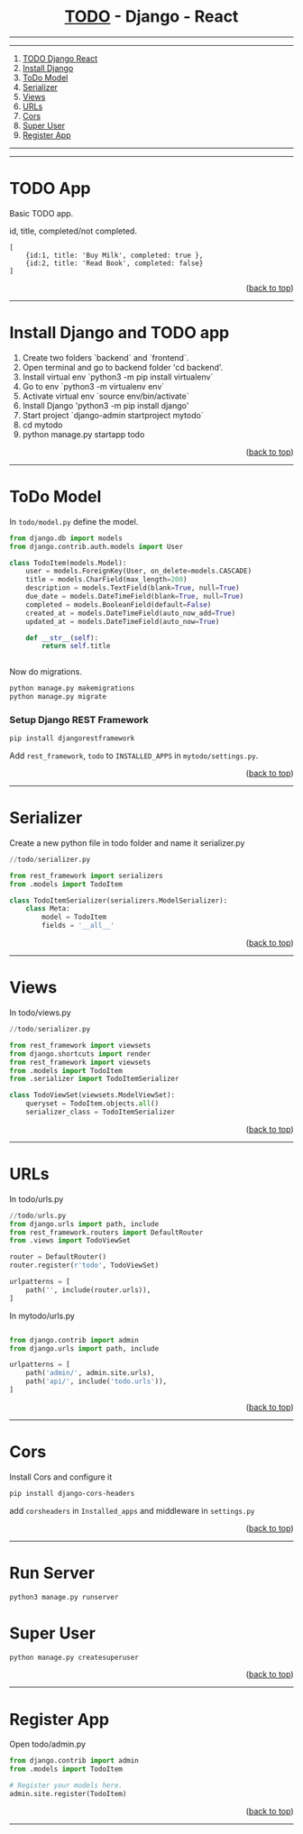 <a name="readme-top"></a>


<div align="center">
<!-- Title: -->
<h1><a href="https://github.com/skthati/TODO_Django_React.git">TODO</a> - Django - React </h1>
</div>

<!-- Table of contents -->
<hr>
<hr>
<ol>
    <li><a href="#todo-django">TODO Django React</a></li>
    <li><a href="#install-django">Install Django </a></li>
    <li><a href="#todo-model">ToDo Model </a></li>
    <li><a href="#serializer">Serializer </a></li> 
    <li><a href="#views">Views </a></li>
    <li><a href="#urls">URLs </a></li> 
    <li><a href="#cors">Cors </a></li> 
    <li><a href="#super-user">Super User </a></li>
    <li><a href="#register-app">Register App </a></li>

</ol>
<hr>
<hr>

# TODO App<a name="todo-django"></a>
 Basic TODO app.

 id, title, completed/not completed.

```React
[
    {id:1, title: 'Buy Milk', completed: true },
    {id:2, title: 'Read Book', completed: false}
]

```

<p align="right">(<a href="#readme-top">back to top</a>)</p>
<hr>  

# Install Django and TODO app<a name="install-django"></a>

<ol>
    <li>Create two folders `backend` and `frontend`. </li>
    <li>Open terminal and go to backend folder 'cd backend'. </li>
    <li>Install virtual env `python3 -m pip install virtualenv` </li>
    <li>Go to env `python3 -m virtualenv env`</li>
    <li>Activate virtual env `source env/bin/activate`</li>
    <li>Install Django 'python3 -m pip install django'</li>
    <li>Start project `django-admin startproject mytodo`</li>
    <li>cd mytodo</li>
    <li>python manage.py startapp todo</li>


</ol>

<p align="right">(<a href="#readme-top">back to top</a>)</p>
<hr>  

# ToDo Model<a name="todo-model"></a>

In `todo/model.py` define the model.
```Python
from django.db import models
from django.contrib.auth.models import User

class TodoItem(models.Model):
    user = models.ForeignKey(User, on_delete=models.CASCADE)
    title = models.CharField(max_length=200)
    description = models.TextField(blank=True, null=True)
    due_date = models.DateTimeField(blank=True, null=True)
    completed = models.BooleanField(default=False)
    created_at = models.DateTimeField(auto_now_add=True)
    updated_at = models.DateTimeField(auto_now=True)

    def __str__(self):
        return self.title
    

```

Now do migrations.

```bash
python manage.py makemigrations
python manage.py migrate
```

### Setup Django REST Framework

```bash
pip install djangorestframework
```
Add `rest_framework`, `todo` to `INSTALLED_APPS` in `mytodo/settings.py`.

<p align="right">(<a href="#readme-top">back to top</a>)</p>
<hr>  


# Serializer<a name="serializer"></a>

Create a new python file in todo folder and name it serializer.py

```Python
//todo/serializer.py

from rest_framework import serializers
from .models import TodoItem

class TodoItemSerializer(serializers.ModelSerializer):
    class Meta:
        model = TodoItem
        fields = '__all__'

```


<p align="right">(<a href="#readme-top">back to top</a>)</p>
<hr>  

# Views<a name="views"></a>

In todo/views.py

```Python
//todo/serializer.py

from rest_framework import viewsets
from django.shortcuts import render
from rest_framework import viewsets
from .models import TodoItem
from .serializer import TodoItemSerializer

class TodoViewSet(viewsets.ModelViewSet):
    queryset = TodoItem.objects.all()
    serializer_class = TodoItemSerializer

```


<p align="right">(<a href="#readme-top">back to top</a>)</p>
<hr>  

# URLs<a name="urls"></a>

In todo/urls.py

```Python
//todo/urls.py
from django.urls import path, include
from rest_framework.routers import DefaultRouter
from .views import TodoViewSet

router = DefaultRouter()
router.register(r'todo', TodoViewSet)

urlpatterns = [
    path('', include(router.urls)),
]


```

In mytodo/urls.py

```Python

from django.contrib import admin
from django.urls import path, include

urlpatterns = [
    path('admin/', admin.site.urls),
    path('api/', include('todo.urls')),
]

```


<p align="right">(<a href="#readme-top">back to top</a>)</p>
<hr>  


# Cors<a name="cors"></a>

Install Cors and configure it

```bash
pip install django-cors-headers
```

add `corsheaders` in `Installed_apps` and middleware in `settings.py`



<p align="right">(<a href="#readme-top">back to top</a>)</p>
<hr>  

# Run Server 

```bash
python3 manage.py runserver
```

# Super User<a name="super-user"></a>

```bash
python manage.py createsuperuser
```


<p align="right">(<a href="#readme-top">back to top</a>)</p>
<hr>  

# Register App<a name="registerapp"></a>

Open todo/admin.py

```Python
from django.contrib import admin
from .models import TodoItem

# Register your models here.
admin.site.register(TodoItem)
```


<p align="right">(<a href="#readme-top">back to top</a>)</p>
<hr>  
